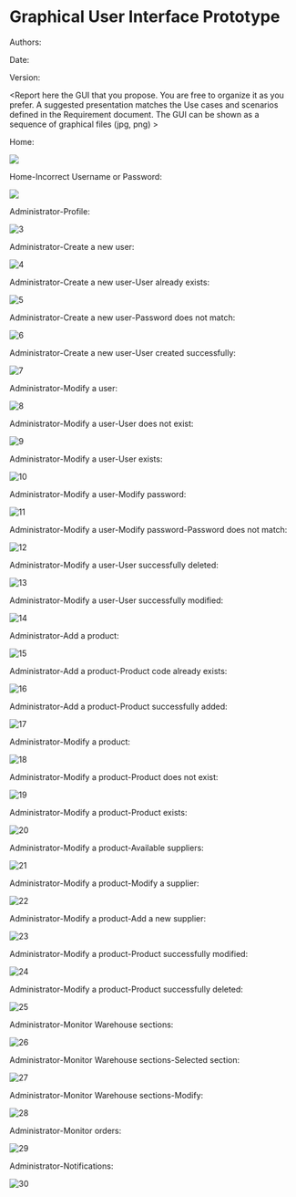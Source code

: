# Graphical User Interface Prototype  

Authors:

Date:

Version:

\<Report here the GUI that you propose. You are free to organize it as you prefer. A suggested presentation matches the Use cases and scenarios defined in the Requirement document. The GUI can be shown as a sequence of graphical files (jpg, png)  >

Home:

![](/images/GUI/1.png)

Home-Incorrect Username or Password:

![](\images\GUI\2.png)

Administrator-Profile:

![3](.\images\GUI\3.png)

Administrator-Create a new user:

![4](.\images\GUI\4.png)

Administrator-Create a new user-User already exists:

![5](.\images\GUI\5.png)

Administrator-Create a new user-Password does not match:

![6](.\images\GUI\6.png)

Administrator-Create a new user-User created successfully:

![7](.\images\GUI\7.png)

Administrator-Modify a user:

![8](.\images\GUI\8.png)

Administrator-Modify a user-User does not exist:

![9](.\images\GUI\9.png)

Administrator-Modify a user-User exists:

![10](.\images\GUI\10.png)

Administrator-Modify a user-Modify password:

![11](.\images\GUI\11.png)

Administrator-Modify a user-Modify password-Password does not match:

![12](.\images\GUI\12.png)

Administrator-Modify a user-User successfully deleted:

![13](.\images\GUI\13.png)

Administrator-Modify a user-User successfully modified:

![14](.\images\GUI\14.png)

Administrator-Add a product:

![15](.\images\GUI\15.png)

Administrator-Add a product-Product code already exists:

![16](.\images\GUI\16.png)

Administrator-Add a product-Product successfully added:

![17](.\images\GUI\17.png)

Administrator-Modify a product:

![18](.\images\GUI\18.png)

Administrator-Modify a product-Product does not exist:

![19](.\images\GUI\19.png)

Administrator-Modify a product-Product exists:

![20](.\images\GUI\20.png)

Administrator-Modify a product-Available suppliers:

![21](.\images\GUI\21.png)

Administrator-Modify a product-Modify a supplier:

![22](.\images\GUI\22.png)

Administrator-Modify a product-Add a new supplier:

![23](.\images\GUI\23.png)

Administrator-Modify a product-Product successfully modified:

![24](.\images\GUI\24.png)

Administrator-Modify a product-Product successfully deleted:

![25](.\images\GUI\25.png)

Administrator-Monitor Warehouse sections:

![26](.\images\GUI\26.png)

Administrator-Monitor Warehouse sections-Selected section:

![27](.\images\GUI\27.png)

Administrator-Monitor Warehouse sections-Modify:

![28](.\images\GUI\28.png)

Administrator-Monitor orders:

![29](.\images\GUI\29.png)

Administrator-Notifications:

![30](.\images\GUI\30.png)